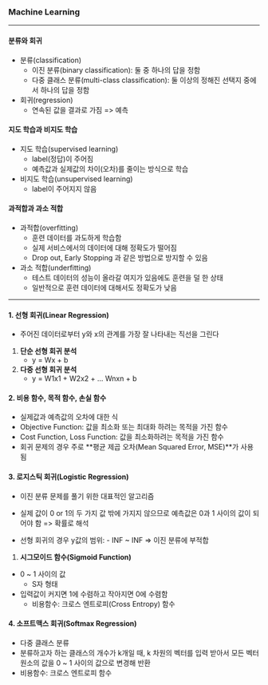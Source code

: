 ### Machine Learning

____



#### 분류와 회귀

- 분류(classification)
  - 이진 분류(binary classification): 둘 중 하나의 답을 정함
  - 다중 클래스 분류(multi-class classification): 둘 이상의 정해진 선택지 중에서 하나의 답을 정함
- 회귀(regression)
  - 연속된 값을 결과로 가짐 => 예측



#### 지도 학습과 비지도 학습

- 지도 학습(supervised learning)
  - label(정답)이 주어짐
  - 예측값과 실제값의 차이(오차)를 줄이는 방식으로 학습
- 비지도 학습(unsupervised learning)
  - label이 주어지지 않음



#### 과적합과 과소 적합

- 과적합(overfitting)
  - 훈련 데이터를 과도하게 학습함
  - 실제 서비스에서의 데이터에 대해 정확도가 떨어짐
  - Drop out, Early Stopping 과 같은 방법으로 방지할 수 있음
- 과소 적합(underfitting)
  - 테스트 데이터의 성능이 올라갈 여지가 있음에도 훈련을 덜 한 상태
  - 일반적으로 훈련 데이터에 대해서도 정확도가 낮음





____



#### 1. 선형 회귀(Linear Regression)

- 주어진 데이터로부터 y와 x의 관계를 가장 잘 나타내는 직선을 그린다



1. **단순 선형 회귀 분석**
   - y = Wx + b
2. **다중 선형 회귀 분석**
   - y = W1x1 + W2x2 + ... Wnxn + b



#### 2. 비용 함수, 목적 함수, 손실 함수

- 실제값과 예측값의 오차에 대한 식
- Objective Function: 값을 최소화 또는 최대화 하려는 목적을 가진 함수
- Cost Function, Loss Function: 값을 최소화하려는 목적을 가진 함수
- 회귀 문제의 경우 주로 **평균 제곱 오차(Mean Squared Error, MSE)**가 사용됨



#### 3. 로지스틱 회귀(Logistic Regression)

- 이진 분류 문제를 풀기 위한 대표적인 알고리즘

- 실제 값이 0 or 1의 두 가지 값 밖에 가지지 않으므로 예측값은 0과 1 사이의 값이 되어야 함 => 확률로 해석

- 선형 회귀의 경우 y값의 범위: - INF ~ INF => 이진 분류에 부적합

  

1. **시그모이드 함수(Sigmoid Function)**
- 0 ~ 1 사이의 값
   - S자 형태
- 입력값이 커지면 1에 수렴하고 작아지면 0에 수렴함
   - 비용함수: 크로스 엔트로피(Cross Entropy) 함수



#### 4. 소프트맥스 회귀(Softmax Regression)

- 다중 클래스 분류
- 분류하고자 하는 클래스의 개수가 k개일 때, k 차원의 벡터를 입력 받아서 모든 벡터 원소의 값을 0 ~ 1 사이의 값으로 변경해 반환
- 비용함수: 크로스 엔트로피 함수